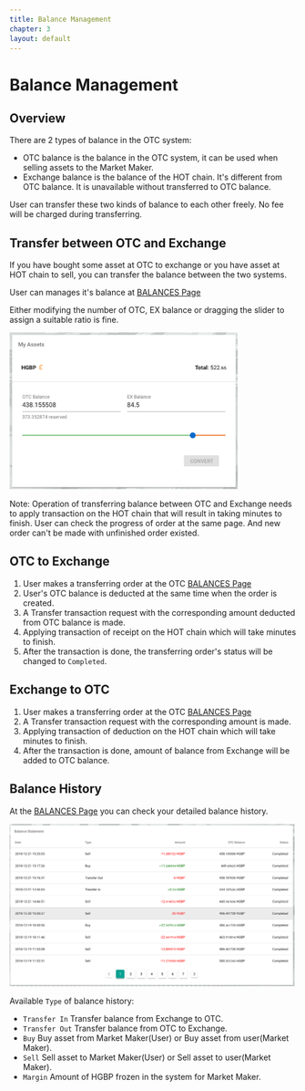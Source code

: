 ```yaml
---
title: Balance Management
chapter: 3
layout: default
---
```


# Balance Management

## Overview

There are 2 types of balance in the OTC system: 

 * OTC balance is the balance in the OTC system, it can be used when selling assets to the Market Maker.
 * Exchange balance is the balance of the HOT chain. It's different from OTC balance. It is unavailable without transferred to OTC balance.

User can transfer these two kinds of balance to each other freely. No fee will be charged during transferring.

## Transfer between OTC and Exchange

If you have bought some asset at OTC to exchange or you have asset at HOT chain to sell, you can transfer the balance between the two systems.

User can manages it's balance at [BALANCES Page](https://otc.hotwallet.tech/balance)

Either modifying the number of OTC, EX balance or dragging the slider to assign a suitable ratio is fine.

<img src="/assets/images/balance_convert.png" style="width:401px;" alt="balance_tranfer">

Note: Operation of transferring balance between OTC and Exchange  needs to apply transaction on the HOT chain that will result in taking minutes to finish. User can check the progress of order at the same page. And new order can't be made with unfinished order existed.

## OTC to Exchange

1. User makes a transferring order at the OTC [BALANCES Page](https://otc.hotwallet.tech/balance)
2. User's OTC balance is deducted at the same time when the order is created.
3. A Transfer transaction request with the corresponding amount deducted from OTC balance is made.
4. Applying transaction of receipt on the HOT chain which will take minutes to finish.
5. After the transaction is done, the transferring order's status will be changed to `Completed`.

## Exchange to OTC

1. User makes a transferring order at the OTC [BALANCES Page](https://otc.hotwallet.tech/balance)
2. A Transfer transaction request with the corresponding amount is made.
3. Applying transaction of deduction on the HOT chain which will take minutes to finish.
4. After the transaction is done, amount of balance from Exchange will be added to OTC balance.

## Balance History

At the [BALANCES Page](https://otc.hotwallet.tech/balance) you can check your detailed balance history.

<img src="/assets/images/balance_history.png" style="width:501px;" alt="balance_history">

Available `Type` of balance history:

 * `Transfer In` Transfer balance from Exchange to OTC.
 * `Transfer Out` Transfer balance from OTC to Exchange.
 * `Buy` Buy asset from Market Maker(User) or Buy asset from user(Market Maker).
 * `Sell` Sell asset to Market Maker(User) or Sell asset to user(Market Maker).
 * `Margin` Amount of HGBP frozen in the system for Market Maker.


